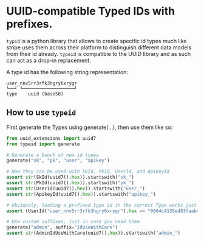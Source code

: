 # UUID-compatible Typed IDs with prefixes.

`typid` is a python library that allows to create specific id types much like
stripe uses them across their platform to distinguish different data models from
their id already. `typeid` is compatible to the UUID library and as such can act
as a drop-in replacement.

A type id has the following string representation:

    user_nnv5rr3rfk3hgry6xrygr
    └──┘ └───────────────────┘
    type    uuid (base58)

## How to use `typeid`

First generate the Types using generate(...), then use them like so:

```python
from uuid_extensions import uuid7
from typeid import generate

# Generate a bunch of new id types
generate("sk", "pk", "user", "apikey")

# Now they can be used with SkId, PkId, UserId, and ApikeyId
assert str(SkId(uuid7().hex)).startswith("sk_")
assert str(PkId(uuid7().hex)).startswith("pk_")
assert str(UserId(uuid7().hex)).startswith("user_")
assert str(ApikeyId(uuid7().hex)).startswith("apikey_")

# Obviously, loading a prefixed type id in the correct Type works just fine
assert (UserId("user_nnv5rr3rfk3hgry6xrygr").hex == "0664c4135ed83faabd4bc0dc33839c9f")

# Use custom suffixes, just in case you need them
generate("admin", suffix="IdUseWithCare")
assert str(AdminIdUseWithCare(uuid7().hex)).startswith("admin_")
```
